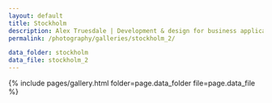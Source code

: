 ```yaml
---
layout: default
title: Stockholm
description: Alex Truesdale | Development & design for business applications.. and photos on occasion.
permalink: /photography/galleries/stockholm_2/

data_folder: stockholm
data_file: stockholm_2
---
```

{% include pages/gallery.html folder=page.data_folder file=page.data_file %}
